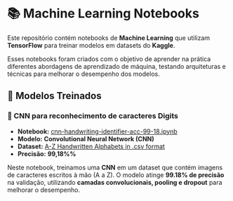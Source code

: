 # 📚 Machine Learning Notebooks  

Este repositório contém notebooks de **Machine Learning** que utilizam **TensorFlow** para treinar modelos em datasets do **Kaggle**. 

Esses notebooks foram criados com o objetivo de aprender na prática diferentes abordagens de aprendizado de máquina, testando arquiteturas e técnicas para melhorar o desempenho dos modelos.  

## 🚀 Modelos Treinados  

### 🧠 CNN para reconhecimento de caracteres Digits  
* **Notebook:** [cnn-handwriting-identifier-acc-99-18.ipynb](https://github.com/fatorius/ml-notebooks/blob/main/cnn-handwriting-identifier-acc-99-18.ipynb)
* **Modelo:** **Convolutional Neural Network (CNN)**  
* **Dataset:** [A-Z Handwritten Alphabets in .csv format](https://www.kaggle.com/datasets/sachinpatel21/az-handwritten-alphabets-in-csv-format)
* **Precisão:** **99,18%%**  

Neste notebook, treinamos uma **CNN** em um dataset que contém imagens de caracteres escritos à mão (A a Z). O modelo atinge **99.18% de precisão** na validação, utilizando **camadas convolucionais, pooling e dropout** para melhorar o desempenho.  

